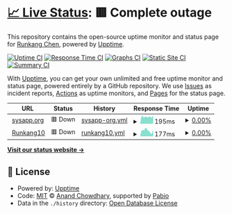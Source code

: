 # [📈 Live Status](https://Runkang10.github.io/uptime): <!--live status--> **🟥 Complete outage**

This repository contains the open-source uptime monitor and status page for [Runkang Chen](https://Runkang10.github.io/uptime), powered by [Upptime](https://github.com/upptime/upptime).

[![Uptime CI](https://github.com/Runkang10/uptime/workflows/Uptime%20CI/badge.svg)](https://github.com/Runkang10/uptime/actions?query=workflow%3A%22Uptime+CI%22)
[![Response Time CI](https://github.com/Runkang10/uptime/workflows/Response%20Time%20CI/badge.svg)](https://github.com/Runkang10/uptime/actions?query=workflow%3A%22Response+Time+CI%22)
[![Graphs CI](https://github.com/Runkang10/uptime/workflows/Graphs%20CI/badge.svg)](https://github.com/Runkang10/uptime/actions?query=workflow%3A%22Graphs+CI%22)
[![Static Site CI](https://github.com/Runkang10/uptime/workflows/Static%20Site%20CI/badge.svg)](https://github.com/Runkang10/uptime/actions?query=workflow%3A%22Static+Site+CI%22)
[![Summary CI](https://github.com/Runkang10/uptime/workflows/Summary%20CI/badge.svg)](https://github.com/Runkang10/uptime/actions?query=workflow%3A%22Summary+CI%22)

With [Upptime](https://upptime.js.org), you can get your own unlimited and free uptime monitor and status page, powered entirely by a GitHub repository. We use [Issues](https://github.com/Runkang10/uptime/issues) as incident reports, [Actions](https://github.com/Runkang10/uptime/actions) as uptime monitors, and [Pages](https://Runkang10.github.io/uptime) for the status page.

<!--start: status pages-->
<!-- This summary is generated by Upptime (https://github.com/upptime/upptime) -->
<!-- Do not edit this manually, your changes will be overwritten -->
<!-- prettier-ignore -->
| URL | Status | History | Response Time | Uptime |
| --- | ------ | ------- | ------------- | ------ |
| <img alt="" src="https://icons.duckduckgo.com/ip3/sysapp.org.ico" height="13"> [sysapp.org](https://sysapp.org) | 🟥 Down | [sysapp-org.yml](https://github.com/Runkang10/uptime/commits/HEAD/history/sysapp-org.yml) | <details><summary><img alt="Response time graph" src="./graphs/sysapp-org/response-time-week.png" height="20"> 195ms</summary><br><a href="https://status.sysapp.org/history/sysapp-org"><img alt="Response time 206" src="https://img.shields.io/endpoint?url=https%3A%2F%2Fraw.githubusercontent.com%2FRunkang10%2Fuptime%2FHEAD%2Fapi%2Fsysapp-org%2Fresponse-time.json"></a><br><a href="https://status.sysapp.org/history/sysapp-org"><img alt="24-hour response time 205" src="https://img.shields.io/endpoint?url=https%3A%2F%2Fraw.githubusercontent.com%2FRunkang10%2Fuptime%2FHEAD%2Fapi%2Fsysapp-org%2Fresponse-time-day.json"></a><br><a href="https://status.sysapp.org/history/sysapp-org"><img alt="7-day response time 195" src="https://img.shields.io/endpoint?url=https%3A%2F%2Fraw.githubusercontent.com%2FRunkang10%2Fuptime%2FHEAD%2Fapi%2Fsysapp-org%2Fresponse-time-week.json"></a><br><a href="https://status.sysapp.org/history/sysapp-org"><img alt="30-day response time 211" src="https://img.shields.io/endpoint?url=https%3A%2F%2Fraw.githubusercontent.com%2FRunkang10%2Fuptime%2FHEAD%2Fapi%2Fsysapp-org%2Fresponse-time-month.json"></a><br><a href="https://status.sysapp.org/history/sysapp-org"><img alt="1-year response time 206" src="https://img.shields.io/endpoint?url=https%3A%2F%2Fraw.githubusercontent.com%2FRunkang10%2Fuptime%2FHEAD%2Fapi%2Fsysapp-org%2Fresponse-time-year.json"></a></details> | <details><summary><a href="https://status.sysapp.org/history/sysapp-org">0.00%</a></summary><a href="https://status.sysapp.org/history/sysapp-org"><img alt="All-time uptime 0.00%" src="https://img.shields.io/endpoint?url=https%3A%2F%2Fraw.githubusercontent.com%2FRunkang10%2Fuptime%2FHEAD%2Fapi%2Fsysapp-org%2Fuptime.json"></a><br><a href="https://status.sysapp.org/history/sysapp-org"><img alt="24-hour uptime 0.00%" src="https://img.shields.io/endpoint?url=https%3A%2F%2Fraw.githubusercontent.com%2FRunkang10%2Fuptime%2FHEAD%2Fapi%2Fsysapp-org%2Fuptime-day.json"></a><br><a href="https://status.sysapp.org/history/sysapp-org"><img alt="7-day uptime 0.00%" src="https://img.shields.io/endpoint?url=https%3A%2F%2Fraw.githubusercontent.com%2FRunkang10%2Fuptime%2FHEAD%2Fapi%2Fsysapp-org%2Fuptime-week.json"></a><br><a href="https://status.sysapp.org/history/sysapp-org"><img alt="30-day uptime 1.38%" src="https://img.shields.io/endpoint?url=https%3A%2F%2Fraw.githubusercontent.com%2FRunkang10%2Fuptime%2FHEAD%2Fapi%2Fsysapp-org%2Fuptime-month.json"></a><br><a href="https://status.sysapp.org/history/sysapp-org"><img alt="1-year uptime 0.00%" src="https://img.shields.io/endpoint?url=https%3A%2F%2Fraw.githubusercontent.com%2FRunkang10%2Fuptime%2FHEAD%2Fapi%2Fsysapp-org%2Fuptime-year.json"></a></details>
| <img alt="" src="https://icons.duckduckgo.com/ip3/runkang10.sysapp.org.ico" height="13"> [Runkang10](https://runkang10.sysapp.org) | 🟥 Down | [runkang10.yml](https://github.com/Runkang10/uptime/commits/HEAD/history/runkang10.yml) | <details><summary><img alt="Response time graph" src="./graphs/runkang10/response-time-week.png" height="20"> 177ms</summary><br><a href="https://status.sysapp.org/history/runkang10"><img alt="Response time 189" src="https://img.shields.io/endpoint?url=https%3A%2F%2Fraw.githubusercontent.com%2FRunkang10%2Fuptime%2FHEAD%2Fapi%2Frunkang10%2Fresponse-time.json"></a><br><a href="https://status.sysapp.org/history/runkang10"><img alt="24-hour response time 72" src="https://img.shields.io/endpoint?url=https%3A%2F%2Fraw.githubusercontent.com%2FRunkang10%2Fuptime%2FHEAD%2Fapi%2Frunkang10%2Fresponse-time-day.json"></a><br><a href="https://status.sysapp.org/history/runkang10"><img alt="7-day response time 177" src="https://img.shields.io/endpoint?url=https%3A%2F%2Fraw.githubusercontent.com%2FRunkang10%2Fuptime%2FHEAD%2Fapi%2Frunkang10%2Fresponse-time-week.json"></a><br><a href="https://status.sysapp.org/history/runkang10"><img alt="30-day response time 190" src="https://img.shields.io/endpoint?url=https%3A%2F%2Fraw.githubusercontent.com%2FRunkang10%2Fuptime%2FHEAD%2Fapi%2Frunkang10%2Fresponse-time-month.json"></a><br><a href="https://status.sysapp.org/history/runkang10"><img alt="1-year response time 189" src="https://img.shields.io/endpoint?url=https%3A%2F%2Fraw.githubusercontent.com%2FRunkang10%2Fuptime%2FHEAD%2Fapi%2Frunkang10%2Fresponse-time-year.json"></a></details> | <details><summary><a href="https://status.sysapp.org/history/runkang10">0.00%</a></summary><a href="https://status.sysapp.org/history/runkang10"><img alt="All-time uptime 0.01%" src="https://img.shields.io/endpoint?url=https%3A%2F%2Fraw.githubusercontent.com%2FRunkang10%2Fuptime%2FHEAD%2Fapi%2Frunkang10%2Fuptime.json"></a><br><a href="https://status.sysapp.org/history/runkang10"><img alt="24-hour uptime 0.00%" src="https://img.shields.io/endpoint?url=https%3A%2F%2Fraw.githubusercontent.com%2FRunkang10%2Fuptime%2FHEAD%2Fapi%2Frunkang10%2Fuptime-day.json"></a><br><a href="https://status.sysapp.org/history/runkang10"><img alt="7-day uptime 0.00%" src="https://img.shields.io/endpoint?url=https%3A%2F%2Fraw.githubusercontent.com%2FRunkang10%2Fuptime%2FHEAD%2Fapi%2Frunkang10%2Fuptime-week.json"></a><br><a href="https://status.sysapp.org/history/runkang10"><img alt="30-day uptime 1.38%" src="https://img.shields.io/endpoint?url=https%3A%2F%2Fraw.githubusercontent.com%2FRunkang10%2Fuptime%2FHEAD%2Fapi%2Frunkang10%2Fuptime-month.json"></a><br><a href="https://status.sysapp.org/history/runkang10"><img alt="1-year uptime 0.01%" src="https://img.shields.io/endpoint?url=https%3A%2F%2Fraw.githubusercontent.com%2FRunkang10%2Fuptime%2FHEAD%2Fapi%2Frunkang10%2Fuptime-year.json"></a></details>

<!--end: status pages-->

[**Visit our status website →**](https://Runkang10.github.io/uptime)

## 📄 License

- Powered by: [Upptime](https://github.com/upptime/upptime)
- Code: [MIT](./LICENSE) © [Anand Chowdhary](https://anandchowdhary.com), supported by [Pabio](https://pabio.com)
- Data in the `./history` directory: [Open Database License](https://opendatacommons.org/licenses/odbl/1-0/)
